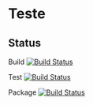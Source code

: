 # Teste

## Status 
Build
[![Build Status](http://35.245.23.75:8080/buildStatus/icon?job=VOTING_FOLDER%2Fworker-build)](http://35.245.23.75:8080/job/VOTING_FOLDER/job/worker-build/)

Test
[![Build Status](http://35.245.23.75:8080/buildStatus/icon?job=VOTING_FOLDER%2Fworker-test)](http://35.245.23.75:8080/job/VOTING_FOLDER/job/worker-test/)

Package
[![Build Status](http://35.245.23.75:8080/buildStatus/icon?job=VOTING_FOLDER%2Fworker-package)](http://35.245.23.75:8080/job/VOTING_FOLDER/job/worker-package/)

